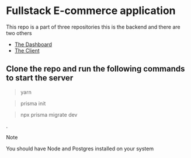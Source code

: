 # Fullstack E-commerce application
This repo is a part of three repositories this is the backend and there are two others
- [The Dashboard](https://github.com/ahmedElsehrawy/ecommerce-dashboard)
- [The Client](https://github.com/ahmedElsehrawy/ecommerce-client)


## Clone the repo and run the following commands to start the server
> yarn

> prisma init

> npx prisma migrate dev


.


> [!NOTE]
> You should have Node and Postgres installed on your system
